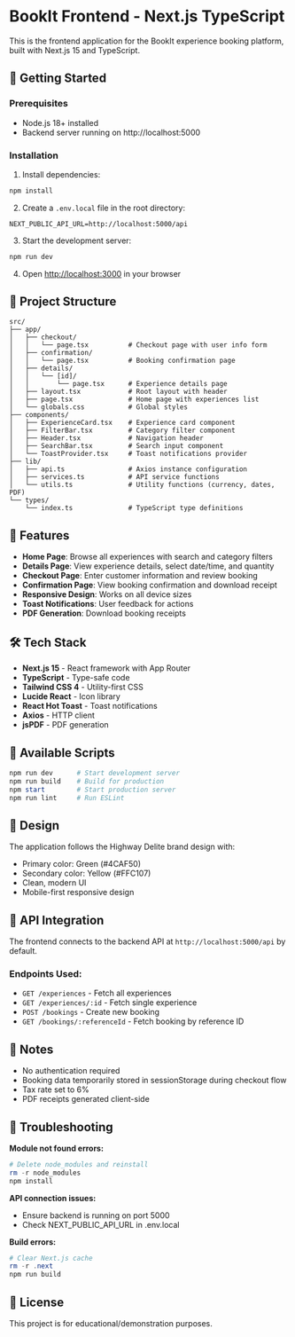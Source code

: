 # BookIt Frontend - Next.js TypeScript

This is the frontend application for the BookIt experience booking platform, built with Next.js 15 and TypeScript.

## 🚀 Getting Started

### Prerequisites
- Node.js 18+ installed
- Backend server running on http://localhost:5000

### Installation

1. Install dependencies:
```powershell
npm install
```

2. Create a `.env.local` file in the root directory:
```env
NEXT_PUBLIC_API_URL=http://localhost:5000/api
```

3. Start the development server:
```powershell
npm run dev
```

4. Open [http://localhost:3000](http://localhost:3000) in your browser

## 📁 Project Structure

```
src/
├── app/
│   ├── checkout/
│   │   └── page.tsx          # Checkout page with user info form
│   ├── confirmation/
│   │   └── page.tsx          # Booking confirmation page
│   ├── details/
│   │   └── [id]/
│   │       └── page.tsx      # Experience details page
│   ├── layout.tsx            # Root layout with header
│   ├── page.tsx              # Home page with experiences list
│   └── globals.css           # Global styles
├── components/
│   ├── ExperienceCard.tsx    # Experience card component
│   ├── FilterBar.tsx         # Category filter component
│   ├── Header.tsx            # Navigation header
│   ├── SearchBar.tsx         # Search input component
│   └── ToastProvider.tsx     # Toast notifications provider
├── lib/
│   ├── api.ts                # Axios instance configuration
│   ├── services.ts           # API service functions
│   └── utils.ts              # Utility functions (currency, dates, PDF)
└── types/
    └── index.ts              # TypeScript type definitions
```

## 🎯 Features

- **Home Page**: Browse all experiences with search and category filters
- **Details Page**: View experience details, select date/time, and quantity
- **Checkout Page**: Enter customer information and review booking
- **Confirmation Page**: View booking confirmation and download receipt
- **Responsive Design**: Works on all device sizes
- **Toast Notifications**: User feedback for actions
- **PDF Generation**: Download booking receipts

## 🛠️ Tech Stack

- **Next.js 15** - React framework with App Router
- **TypeScript** - Type-safe code
- **Tailwind CSS 4** - Utility-first CSS
- **Lucide React** - Icon library
- **React Hot Toast** - Toast notifications
- **Axios** - HTTP client
- **jsPDF** - PDF generation

## 📜 Available Scripts

```powershell
npm run dev      # Start development server
npm run build    # Build for production
npm start        # Start production server
npm run lint     # Run ESLint
```

## 🎨 Design

The application follows the Highway Delite brand design with:
- Primary color: Green (#4CAF50)
- Secondary color: Yellow (#FFC107)
- Clean, modern UI
- Mobile-first responsive design

## 🔗 API Integration

The frontend connects to the backend API at `http://localhost:5000/api` by default.

### Endpoints Used:
- `GET /experiences` - Fetch all experiences
- `GET /experiences/:id` - Fetch single experience
- `POST /bookings` - Create new booking
- `GET /bookings/:referenceId` - Fetch booking by reference ID

## 📝 Notes

- No authentication required
- Booking data temporarily stored in sessionStorage during checkout flow
- Tax rate set to 6%
- PDF receipts generated client-side

## 🐛 Troubleshooting

**Module not found errors:**
```powershell
# Delete node_modules and reinstall
rm -r node_modules
npm install
```

**API connection issues:**
- Ensure backend is running on port 5000
- Check NEXT_PUBLIC_API_URL in .env.local

**Build errors:**
```powershell
# Clear Next.js cache
rm -r .next
npm run build
```

## 📄 License

This project is for educational/demonstration purposes.
